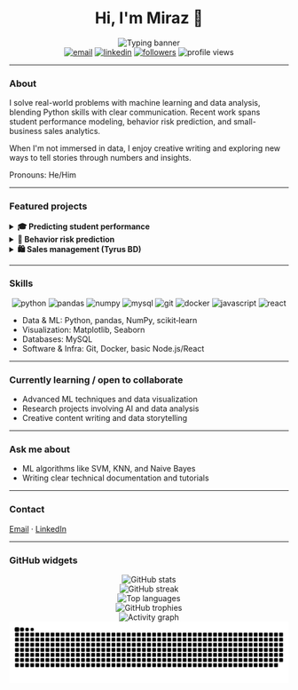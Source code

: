 
<h1 align="center">Hi, I'm Miraz 👋</h1>

<div align="center">
  <img src="https://readme-typing-svg.herokuapp.com?font=Fira+Code&weight=600&size=26&duration=2500&pause=800&color=00D1B2&center=true&vCenter=true&width=650&lines=Data+Enthusiast+%F0%9F%8C%8D;Aspiring+Data+Scientist+%F0%9F%A7%AA;Creative+Content+Writer+%F0%9F%93%9D;Always+learning%2C+always+building+%F0%9F%9A%80" alt="Typing banner" />
</div>

<div align="center">
  <a href="mailto:22203246@iubat.edu"><img src="https://img.shields.io/badge/Email-22203246%40iubat.edu-red?style=for-the-badge&logo=gmail&logoColor=white" alt="email" /></a>
  <a href="https://www.linkedin.com/in/mdabdullahibneaziz/"><img src="https://img.shields.io/badge/LinkedIn-Connect-blue?style=for-the-badge&logo=linkedin" alt="linkedin" /></a>
  <a href="https://github.com/AbdullahIbneAziz?tab=followers"><img src="https://img.shields.io/github/followers/AbdullahIbneAziz?label=Follow&style=for-the-badge" alt="followers" /></a>
  <img src="https://komarev.com/ghpvc/?username=AbdullahIbneAziz&style=for-the-badge&color=blueviolet" alt="profile views" />
</div>

---

### About

I solve real-world problems with machine learning and data analysis, blending Python skills with clear communication. Recent work spans student performance modeling, behavior risk prediction, and small-business sales analytics.

When I'm not immersed in data, I enjoy creative writing and exploring new ways to tell stories through numbers and insights.

Pronouns: He/Him

---

### Featured projects

<details>
<summary><b>🎓 Predicting student performance</b></summary>

- Built ML models to identify key success factors (e.g., study patterns, attendance) and surface actionable insights.
- Stack: Python, pandas, scikit‑learn, matplotlib
</details>

<details>
<summary><b>🧠 Behavior risk prediction</b></summary>

- Modeled behavioral features to flag at‑risk cohorts for early intervention.
- Stack: Python, scikit‑learn, feature engineering
</details>

<details>
<summary><b>🛍️ Sales management (Tyrus BD)</b></summary>

- Improved inventory planning and streamlined sales tracking for a local electronics shop.
- Stack: MySQL, Excel, Python
</details>

---

### Skills

<div align="center">
  <img src="https://cdn.jsdelivr.net/gh/devicons/devicon/icons/python/python-original.svg" height="40" alt="python" />
  <img src="https://cdn.jsdelivr.net/gh/devicons/devicon/icons/pandas/pandas-original.svg" height="40" alt="pandas" />
  <img src="https://cdn.jsdelivr.net/gh/devicons/devicon/icons/numpy/numpy-original.svg" height="40" alt="numpy" />
  <img src="https://cdn.jsdelivr.net/gh/devicons/devicon/icons/mysql/mysql-original.svg" height="40" alt="mysql" />
  <img src="https://cdn.jsdelivr.net/gh/devicons/devicon/icons/git/git-original.svg" height="40" alt="git" />
  <img src="https://cdn.jsdelivr.net/gh/devicons/devicon/icons/docker/docker-original.svg" height="40" alt="docker" />
  <img src="https://cdn.jsdelivr.net/gh/devicons/devicon/icons/javascript/javascript-original.svg" height="40" alt="javascript" />
  <img src="https://cdn.jsdelivr.net/gh/devicons/devicon/icons/react/react-original.svg" height="40" alt="react" />
</div>

- Data & ML: Python, pandas, NumPy, scikit‑learn
- Visualization: Matplotlib, Seaborn
- Databases: MySQL
- Software & Infra: Git, Docker, basic Node.js/React

---

### Currently learning / open to collaborate

- Advanced ML techniques and data visualization
- Research projects involving AI and data analysis
- Creative content writing and data storytelling

---

### Ask me about

- ML algorithms like SVM, KNN, and Naive Bayes
- Writing clear technical documentation and tutorials

---

### Contact

[Email](mailto:22203246@iubat.edu) · [LinkedIn](https://www.linkedin.com/in/mdabdullahibneaziz/)

---

### GitHub widgets

<div align="center">
  <img src="https://github-readme-stats.vercel.app/api?username=AbdullahIbneAziz&show_icons=true&hide=contribs,prs&cache_seconds=86400&theme=dracula" height="150" alt="GitHub stats" />
</div>

<div align="center">
  <img src="https://github-readme-streak-stats.herokuapp.com?user=AbdullahIbneAziz&theme=dracula&hide_border=true" height="150" alt="GitHub streak" />
</div>

<div align="center">
  <img src="https://github-readme-stats.vercel.app/api/top-langs?username=AbdullahIbneAziz&locale=en&hide_title=false&layout=compact&card_width=350&langs_count=8&theme=dracula&hide_border=false" height="150" alt="Top languages" />
</div>

<div align="center">
  <img src="https://github-profile-trophy.vercel.app/?username=AbdullahIbneAziz&theme=dracula&no-frame=true&no-bg=true&column=6" alt="GitHub trophies" />
</div>

<div align="center">
  <img src="https://github-readme-activity-graph.vercel.app/graph?username=AbdullahIbneAziz&theme=react-dark&hide_border=true" alt="Activity graph" />
</div>

<div align="center">
  <img src="https://raw.githubusercontent.com/platane/snk/output/github-contribution-grid-snake.svg" alt="Contribution snake" />
</div>
